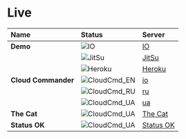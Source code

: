 Live
====
Name                |Status                                 |Server             
|:------------------|:--------------------------------------|:---------
|**Demo**           |![IO][IO_LIVE_IMG]                     |[IO][IOURL]
|                   |![JitSu][JitSu_LIVE_IMG]               |[JitSu][JitSuURL]
|                   |![Heroku][HEROKU_LIVE_IMG]             |[Heroku][HerokuURL]
|**Cloud Commander**|![CloudCmd_EN][CloudCmd_EN_LIVE_IMG]   |[io][CloudCmd_EN_URL]
|                   |![CloudCmd_RU][CloudCmd_RU_LIVE_IMG]   |[ru][CloudCmd_RU_URL]
|                   |![CloudCmd_UA][CloudCmd_UA_LIVE_IMG]   |[ua][CloudCmd_UA_URL]
|**The Cat**        |![CloudCmd_UA][TheCat_LIVE_IMG]        |[The Cat][TheCat_URL]
|**Status OK**      |![CloudCmd_UA][StatusOK_LIVE_IMG]      |[Status OK][StatusOK_URL]

[IOURL]:                    http://io.cloudcmd.io "IO"
[JitSuURL]:                 http://cloudcmd.jit.su "JitSu"
[HerokuURL]:                http://cloudcmd.herokuapp.com/ "Heroku"

[IO_LIVE_IMG]:              http://status-ok.cloudcmd.io/host/io.cloudcmd.io/fs?json "IO"
[JitSu_LIVE_IMG]:           http://status-ok.cloudcmd.io/host/cloudcmd.jit.su/fs?json "JitSu"
[HEROKU_LIVE_IMG]:          http://status-ok.cloudcmd.io/host/cloudcmd.herokuapp.com/fs?json "Heroku"

[CloudCmd_EN_URL]:          http://cloudcmd.io
[CloudCmd_RU_URL]:          http://ru.cloudcmd.io
[CloudCmd_UA_URL]:          http://ua.cloudcmd.io

[TheCat_URL]:               http://cat.cloudcmd.io
[StatusOK_URL]:             http://status-ok.cloudcmd.io

[CloudCmd_EN_LIVE_IMG]:     http://status-ok.cloudcmd.io/host/cloudcmd.io
[CloudCmd_RU_LIVE_IMG]:     http://status-ok.cloudcmd.io/host/ru.cloudcmd.io
[CloudCmd_UA_LIVE_IMG]:     http://status-ok.cloudcmd.io/host/ua.cloudcmd.io

[TheCat_LIVE_IMG]:       http://status-ok.cloudcmd.io/host/cat.cloudcmd.io
[StatusOK_LIVE_IMG]:     http://status-ok.cloudcmd.io/host/status-ok.cloudcmd.io

